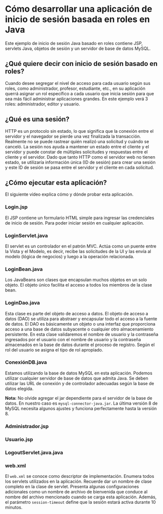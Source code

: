 # Cómo desarrollar una aplicación de inicio de sesión basada en roles en Java

Este ejemplo de inicio de sesión Java basado en roles contiene JSP, servlets Java, objetos de sesión y un servidor de base de datos MySQL.

## ¿Qué quiere decir con inicio de sesión basado en roles?
Cuando desee segregar el nivel de acceso para cada usuario según sus roles, como administrador, profesor, estudiante, etc., en su aplicación querrá asignar un rol específico a cada usuario que inicia sesión para que sea más fácil administrar aplicaciones grandes. En este ejemplo verá 3 roles: administrador, editor y usuario.

## ¿Qué es una sesión?
HTTP es un protocolo sin estado, lo que significa que la conexión entre el servidor y el navegador se pierde una vez finalizada la transacción. Realmente no se puede rastrear quién realizó una solicitud y cuándo se canceló. La sesión nos ayuda a mantener un estado entre el cliente y el servidor y puede constar de múltiples solicitudes y respuestas entre el cliente y el servidor. Dado que tanto HTTP como el servidor web no tienen estado, se utilizaría información única (ID de sesión) para crear una sesión y este ID de sesión se pasa entre el servidor y el cliente en cada solicitud.

## ¿Cómo ejecutar esta aplicación?
El siguiente vídeo explica cómo y dónde probar esta aplicación.

### Login.jsp
El JSP contiene un formulario HTML simple para ingresar las credenciales de inicio de sesión. Para poder iniciar sesión en cualquier aplicación.

### LoginServlet.java
El servlet es un controlador en el patrón MVC. Actúa como un puente entre la Vista y el Modelo, es decir, recibe las solicitudes de la UI y las envía al modelo (lógica de negocios) y luego a la operación relacionada.

### LoginBean.java
Los JavaBeans son clases que encapsulan muchos objetos en un solo objeto. El objeto único facilita el acceso a todos los miembros de la clase bean.

### LoginDao.java
Esta clase es parte del objeto de acceso a datos. El objeto de acceso a datos (DAO) se utiliza para abstraer y encapsular todo el acceso a la fuente de datos. El DAO es básicamente un objeto o una interfaz que proporciona acceso a una base de datos subyacente o cualquier otro almacenamiento persistente. En esta clase validaremos el nombre de usuario y la contraseña ingresados por el usuario con el nombre de usuario y la contraseña almacenados en la base de datos durante el proceso de registro. Según el rol del usuario se asigna el tipo de rol apropiado.

### ConexiónDB.java
Estamos utilizando la base de datos MySQL en esta aplicación. Podemos utilizar cualquier servidor de base de datos que admita Java. Se deben utilizar las URL de conexión y de controlador adecuadas según la base de datos elegida.

**Nota:** No olvide agregar el jar dependiente para el servidor de la base de datos. En nuestro caso es `mysql-connector-java.jar`. La última versión 8 de MySQL necesita algunos ajustes y funciona perfectamente hasta la versión 8.

### Administrador.jsp
### Usuario.jsp
### LogoutServlet.java.java

### web.xml
El `web.xml` se conoce como descriptor de implementación. Enumera todos los servlets utilizados en la aplicación. Recuerde dar un nombre de clase completo en la clase de servlet. Presenta algunas configuraciones adicionales como un nombre de archivo de bienvenida que conduce al nombre del archivo mencionado cuando se carga esta aplicación. Además, el parámetro `session-timeout` define que la sesión estará activa durante 10 minutos.

